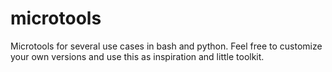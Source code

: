 # microtools
Microtools for several use cases in bash and python.
Feel free to customize your own versions and use this as inspiration and little toolkit.